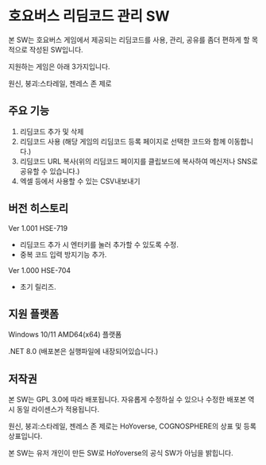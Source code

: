 # 호요버스 리딤코드 관리 SW
본 SW는 호요버스 게임에서 제공되는 리딤코드를 사용, 관리, 공유를 좀더 편하게 할 목적으로 작성된 SW입니다.



지원하는 게임은 아래 3가지입니다.

원신, 붕괴:스타레일, 젠레스 존 제로

## 주요 기능
1. 리딤코드 추가 및 삭제
2. 리딤코드 사용 (해당 게임의 리딤코드 등록 페이지로 선택한 코드와 함께 이동합니다.)
3. 리딤코드 URL 복사(위의 리딤코드 페이지를 클립보드에 복사하여 메신저나 SNS로 공유할 수 있습니다.)
4. 엑셀 등에서 사용할 수 있는 CSV내보내기

## 버전 히스토리
Ver 1.001 HSE-719
- 리딤코드 추가 시 엔터키를 눌러 추가할 수 있도록 수정.
- 중복 코드 입력 방지기능 추가.


Ver 1.000 HSE-704 
- 초기 릴리즈.

## 지원 플랫폼
Windows 10/11 AMD64(x64) 플랫폼

.NET 8.0 (배포본은 실행파일에 내장되어있습니다.)

## 저작권
본 SW는 GPL 3.0에 따라 배포됩니다. 자유롭게 수정하실 수 있으나 수정한 배포본 역시 동일 라이센스가 적용됩니다.

원신, 붕괴:스타레일, 젠레스 존 제로는 HoYoverse, COGNOSPHERE의 상표 및 등록상표입니다.

본 SW는 유저 개인이 만든 SW로 HoYoverse의 공식 SW가 아님을 밝힙니다. 

